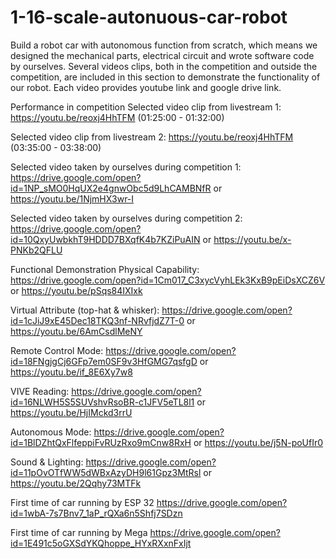 # 1-16-scale-autonuous-car-robot
Build a robot car with autonomous function from scratch, which means we designed the mechanical parts, electrical circuit and wrote software code by ourselves. 
Several videos clips, both in the competition and outside the competition, are included in this section to demonstrate the functionality of our robot. Each video provides youtube link and google drive link. 

Performance in competition 
Selected video clip from livestream 1: https://youtu.be/reoxj4HhTFM (01:25:00 - 01:32:00) 

Selected video clip from livestream 2: https://youtu.be/reoxj4HhTFM (03:35:00 - 03:38:00) 

Selected video taken by ourselves during competition 1: 
https://drive.google.com/open?id=1NP_sMO0HqUX2e4gnwObc5d9LhCAMBNfR          or 
https://youtu.be/1NjmHX3wr-I 

Selected video taken by ourselves during competition 2: 
https://drive.google.com/open?id=10QxyUwbkhT9HDDD7BXqfK4b7KZiPuAIN              or
https://youtu.be/x-PNKb2QFLU 

Functional Demonstration
Physical  Capability:  https://drive.google.com/open?id=1Cm017_C3xycVyhLEk3KxB9pEiDsXCZ6V              or https://youtu.be/pSqs84IXIxk 

Virtual Attribute (top-hat & whisker):
https://drive.google.com/open?id=1cJiJ9xE45Dec18TKQ3nf-NRvfjdZ7T-0 or https://youtu.be/6AmCsdlMeNY 

Remote Control Mode:
https://drive.google.com/open?id=18FNgjgCj6GFp7em0SF9v3HfGMG7qsfgD               or
https://youtu.be/if_8E6Xy7w8 

VIVE Reading:
https://drive.google.com/open?id=16NLWH5S5SUVshvRsoBR-c1JFV5eTL8l1 or https://youtu.be/HjIMckd3rrU 

Autonomous Mode:
https://drive.google.com/open?id=1BlDZhtQxFlfeppiFvRUzRxo9mCnw8RxH or https://youtu.be/j5N-poUfIr0 

Sound & Lighting:
https://drive.google.com/open?id=11pOvOTfWW5dWBxAzyDH9l61Gpz3MtRsl or https://youtu.be/2Qqhy73MTFk 

First time of car running by ESP 32
            https://drive.google.com/open?id=1wbA-7s7Bnv7_1aP_rQXa6n5Shfj7SDzn

First time of car running by Mega
https://drive.google.com/open?id=1E491c5oGXSdYKQhoppe_HYxRXxnFxIjt
